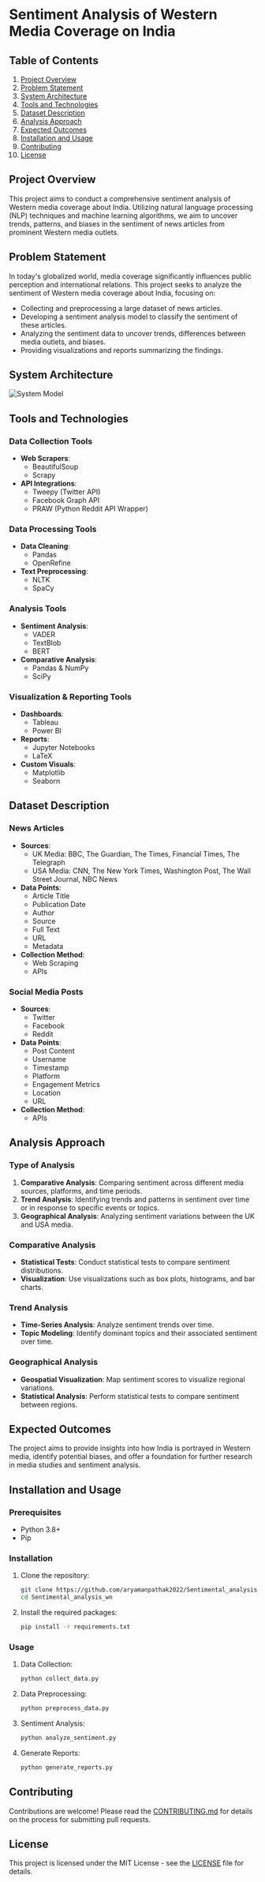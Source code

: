 # Sentiment Analysis of Western Media Coverage on India

## Table of Contents
1. [Project Overview](#project-overview)
2. [Problem Statement](#problem-statement)
3. [System Architecture](#system-architecture)
4. [Tools and Technologies](#tools-and-technologies)
5. [Dataset Description](#dataset-description)
6. [Analysis Approach](#analysis-approach)
7. [Expected Outcomes](#expected-outcomes)
8. [Installation and Usage](#installation-and-usage)
9. [Contributing](#contributing)
10. [License](#license)

## Project Overview

This project aims to conduct a comprehensive sentiment analysis of Western media coverage about India. Utilizing natural language processing (NLP) techniques and machine learning algorithms, we aim to uncover trends, patterns, and biases in the sentiment of news articles from prominent Western media outlets.

## Problem Statement

In today's globalized world, media coverage significantly influences public perception and international relations. This project seeks to analyze the sentiment of Western media coverage about India, focusing on:

- Collecting and preprocessing a large dataset of news articles.
- Developing a sentiment analysis model to classify the sentiment of these articles.
- Analyzing the sentiment data to uncover trends, differences between media outlets, and biases.
- Providing visualizations and reports summarizing the findings.

## System Architecture

![System Model](system_model.png)

## Tools and Technologies

### Data Collection Tools
- **Web Scrapers**: 
  - BeautifulSoup
  - Scrapy
- **API Integrations**:
  - Tweepy (Twitter API)
  - Facebook Graph API
  - PRAW (Python Reddit API Wrapper)

### Data Processing Tools
- **Data Cleaning**:
  - Pandas
  - OpenRefine
- **Text Preprocessing**:
  - NLTK
  - SpaCy

### Analysis Tools
- **Sentiment Analysis**:
  - VADER
  - TextBlob
  - BERT
- **Comparative Analysis**:
  - Pandas & NumPy
  - SciPy

### Visualization & Reporting Tools
- **Dashboards**:
  - Tableau
  - Power BI
- **Reports**:
  - Jupyter Notebooks
  - LaTeX
- **Custom Visuals**:
  - Matplotlib
  - Seaborn

## Dataset Description

### News Articles
- **Sources**:
  - UK Media: BBC, The Guardian, The Times, Financial Times, The Telegraph
  - USA Media: CNN, The New York Times, Washington Post, The Wall Street Journal, NBC News
- **Data Points**:
  - Article Title
  - Publication Date
  - Author
  - Source
  - Full Text
  - URL
  - Metadata
- **Collection Method**:
  - Web Scraping
  - APIs

### Social Media Posts
- **Sources**:
  - Twitter
  - Facebook
  - Reddit
- **Data Points**:
  - Post Content
  - Username
  - Timestamp
  - Platform
  - Engagement Metrics
  - Location
  - URL
- **Collection Method**:
  - APIs

## Analysis Approach

### Type of Analysis
1. **Comparative Analysis**: Comparing sentiment across different media sources, platforms, and time periods.
2. **Trend Analysis**: Identifying trends and patterns in sentiment over time or in response to specific events or topics.
3. **Geographical Analysis**: Analyzing sentiment variations between the UK and USA media.

### Comparative Analysis
- **Statistical Tests**: Conduct statistical tests to compare sentiment distributions.
- **Visualization**: Use visualizations such as box plots, histograms, and bar charts.

### Trend Analysis
- **Time-Series Analysis**: Analyze sentiment trends over time.
- **Topic Modeling**: Identify dominant topics and their associated sentiment over time.

### Geographical Analysis
- **Geospatial Visualization**: Map sentiment scores to visualize regional variations.
- **Statistical Analysis**: Perform statistical tests to compare sentiment between regions.

## Expected Outcomes

The project aims to provide insights into how India is portrayed in Western media, identify potential biases, and offer a foundation for further research in media studies and sentiment analysis.

## Installation and Usage

### Prerequisites
- Python 3.8+
- Pip

### Installation
1. Clone the repository:
   ```sh
   git clone https://github.com/aryamanpathak2022/Sentimental_analysis_wn.git
   cd Sentimental_analysis_wn
   ```
2. Install the required packages:
   ```sh
   pip install -r requirements.txt
   ```

### Usage
1. Data Collection:
   ```sh
   python collect_data.py
   ```
2. Data Preprocessing:
   ```sh
   python preprocess_data.py
   ```
3. Sentiment Analysis:
   ```sh
   python analyze_sentiment.py
   ```
4. Generate Reports:
   ```sh
   python generate_reports.py
   ```

## Contributing

Contributions are welcome! Please read the [CONTRIBUTING.md](CONTRIBUTING.md) for details on the process for submitting pull requests.

## License

This project is licensed under the MIT License - see the [LICENSE](LICENSE) file for details.
